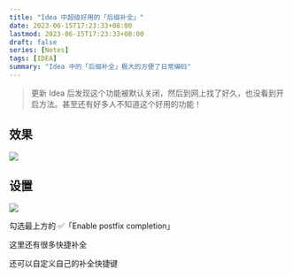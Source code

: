 ```yaml
---
title: "Idea 中超级好用的「后缀补全」"
date: 2023-06-15T17:23:33+08:00
lastmod: 2023-06-15T17:23:33+08:00
draft: false
series: [Notes]
tags: [IDEA]
summary: "Idea 中的「后缀补全」极大的方便了日常编码"
---
```


> 更新 Idea 后发现这个功能被默认关闭，然后到网上找了好久，也没看到开启方法。甚至还有好多人不知道这个好用的功能！

## 效果

![](https://cdn.jsdelivr.net/gh/vvvenom24/images/20230615-174038.gif)

## 设置

![](https://cdn.jsdelivr.net/gh/vvvenom24/images/20230615174252.png)

勾选最上方的 ✅「Enable postfix completion」

这里还有很多快捷补全

还可以自定义自己的补全快捷键